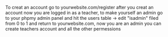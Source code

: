 To creat an account go to yourwebsite.com/register
after you creat an account now you are logged in as a teacher, to make yourself an
admin go to your phpmy admin panel and hit the users table -> edit "isadmin" filed
from 0 to 1 and return to yourwebsite.com, now you are an admin you can create 
teachers account and all the other permessions